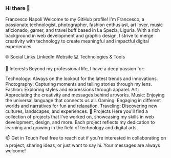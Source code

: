 ### Hi there 👋

<!--
**frnapo/frnapo** is a ✨ _special_ ✨ repository because its `README.md` (this file) appears on your GitHub profile.

Here are some ideas to get you started:

- 🔭 I’m currently working on ...
- 🌱 I’m currently learning ...
- 👯 I’m looking to collaborate on ...
- 🤔 I’m looking for help with ...
- 💬 Ask me about ...
- 📫 How to reach me: ...
- 😄 Pronouns: ...
- ⚡ Fun fact: ...
-->
Francesco Napoli
Welcome to my GitHub profile! I'm Francesco, a passionate technologist, photographer, fashion enthusiast, art lover, music aficionado, gamer, and travel buff based in La Spezia, Liguria. With a rich background in web development and graphic design, I strive to merge creativity with technology to create meaningful and impactful digital experiences.

🌐 Social Links
LinkedIn
Website
💻 Technologies & Tools

📸 Interests
Beyond my professional life, I have a deep passion for:

Technology: Always on the lookout for the latest trends and innovations.
Photography: Capturing moments and telling stories through my lens.
Fashion: Exploring styles and expressions through apparel.
Art: Appreciating the creativity and messages behind artworks.
Music: Enjoying the universal language that connects us all.
Gaming: Engaging in different worlds and narratives for fun and relaxation.
Traveling: Discovering new cultures, landscapes, and experiences.
🚀 Projects
Here you'll find a collection of projects that I've worked on, showcasing my skills in web development, design, and more. Each project reflects my dedication to learning and growing in the field of technology and digital arts.

📫 Get in Touch
Feel free to reach out if you're interested in collaborating on a project, sharing ideas, or just want to say hi. Your messages are always welcome!
